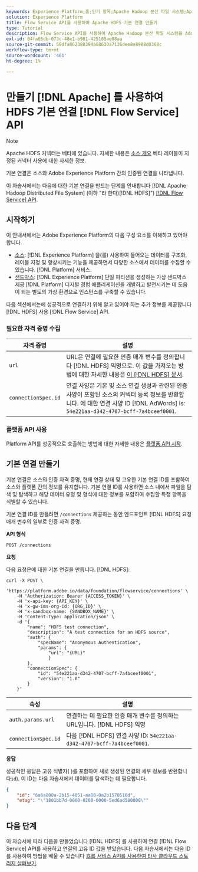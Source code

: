 ```yaml
---
keywords: Experience Platform;홈;인기 항목;Apache Hadoop 분산 파일 시스템;Apache hadoop;hdfs;HDFS
solution: Experience Platform
title: Flow Service API를 사용하여 Apache HDFS 기본 연결 만들기
type: Tutorial
description: Flow Service API를 사용하여 Apache Hadoop 분산 파일 시스템을 Adobe Experience Platform에 연결하는 방법을 알아봅니다.
exl-id: 04fa65db-073c-48e1-b981-425185ae08aa
source-git-commit: 59dfa862388394a68630a7136dee8e8988d0368c
workflow-type: tm+mt
source-wordcount: '461'
ht-degree: 1%

---
```


# 만들기 [!DNL Apache] 를 사용하여 HDFS 기본 연결 [!DNL Flow Service] API

>[!NOTE]
>
>Apache HDFS 커넥터는 베타에 있습니다. 자세한 내용은 [소스 개요](../../../../home.md#terms-and-conditions) 베타 레이블이 지정된 커넥터 사용에 대한 자세한 정보.

기본 연결은 소스와 Adobe Experience Platform 간의 인증된 연결을 나타냅니다.

이 자습서에서는 다음에 대한 기본 연결을 만드는 단계를 안내합니다 [!DNL Apache Hadoop Distributed File System] (이하 &quot;라 한다)[!DNL HDFS]&quot;) [[!DNL Flow Service] API](https://www.adobe.io/experience-platform-apis/references/flow-service/).

## 시작하기

이 안내서에서는 Adobe Experience Platform의 다음 구성 요소를 이해하고 있어야 합니다.

* [소스](../../../../home.md): [!DNL Experience Platform] 을(를) 사용하여 들어오는 데이터를 구조화, 레이블 지정 및 향상시키는 기능을 제공하면서 다양한 소스에서 데이터를 수집할 수 있습니다. [!DNL Platform] 서비스.
* [샌드박스](../../../../../sandboxes/home.md): [!DNL Experience Platform] 단일 파티션을 생성하는 가상 샌드박스 제공 [!DNL Platform] 디지털 경험 애플리케이션을 개발하고 발전시키는 데 도움이 되는 별도의 가상 환경으로 인스턴스를 구축할 수 있습니다.

다음 섹션에서는에 성공적으로 연결하기 위해 알고 있어야 하는 추가 정보를 제공합니다 [!DNL HDFS] 사용 [!DNL Flow Service] API.

### 필요한 자격 증명 수집

| 자격 증명 | 설명 |
| ---------- | ----------- |
| `url` | URL은 연결에 필요한 인증 매개 변수를 정의합니다 [!DNL HDFS] 익명으로. 이 값을 가져오는 방법에 대한 자세한 내용은 [이 [!DNL HDFS] 문서](https://hadoop.apache.org/docs/r1.2.1/HttpAuthentication.html). |
| `connectionSpec.id` | 연결 사양은 기본 및 소스 연결 생성과 관련된 인증 사양이 포함된 소스의 커넥터 등록 정보를 반환합니다. 에 대한 연결 사양 ID [!DNL AdWords] is: `54e221aa-d342-4707-bcff-7a4bceef0001`. |

### 플랫폼 API 사용

Platform API를 성공적으로 호출하는 방법에 대한 자세한 내용은 [플랫폼 API 시작](../../../../../landing/api-guide.md).

## 기본 연결 만들기

기본 연결은 소스의 인증 자격 증명, 현재 연결 상태 및 고유한 기본 연결 ID를 포함하여 소스와 플랫폼 간의 정보를 유지합니다. 기본 연결 ID를 사용하면 소스 내에서 파일을 탐색 및 탐색하고 해당 데이터 유형 및 형식에 대한 정보를 포함하여 수집할 특정 항목을 식별할 수 있습니다.

기본 연결 ID를 만들려면 `/connections` 제공하는 동안 엔드포인트 [!DNL HDFS] 요청 매개 변수의 일부로 인증 자격 증명.

**API 형식**

```http
POST /connections
```

**요청**

다음 요청은에 대한 기본 연결을 만듭니다. [!DNL HDFS]:

```shell
curl -X POST \
    'https://platform.adobe.io/data/foundation/flowservice/connections' \
    -H 'Authorization: Bearer {ACCESS_TOKEN}' \
    -H 'x-api-key: {API_KEY}' \
    -H 'x-gw-ims-org-id: {ORG_ID}' \
    -H 'x-sandbox-name: {SANDBOX_NAME}' \
    -H 'Content-Type: application/json' \
    -d '{
        "name": "HDFS test connection",
        "description": "A test connection for an HDFS source",
        "auth": {
            "specName": "Anonymous Authentication",
            "params": {
                "url": "{URL}"
                }
        },
        "connectionSpec": {
            "id": "54e221aa-d342-4707-bcff-7a4bceef0001",
            "version": "1.0"
        }
    }'
```

| 속성 | 설명 |
| --------- | ----------- |
| `auth.params.url` | 연결하는 데 필요한 인증 매개 변수를 정의하는 URL입니다. [!DNL HDFS] 익명 |
| `connectionSpec.id` | 다음 [!DNL HDFS] 연결 사양 ID: `54e221aa-d342-4707-bcff-7a4bceef0001`. |

**응답**

성공적인 응답은 고유 식별자( )를 포함하여 새로 생성된 연결의 세부 정보를 반환합니다`id`). 이 ID는 다음 자습서에서 데이터를 탐색하는 데 필요합니다.

```json
{
    "id": "6a6a880a-2b15-4051-aa88-0a2b1570516d",
    "etag": "\"1801bb7d-0000-0200-0000-5ed6ad580000\""
}
```

## 다음 단계

이 자습서에 따라 다음을 만들었습니다 [!DNL HDFS] 를 사용하여 연결 [!DNL Flow Service] API를 사용하고 연결의 고유 ID 값을 받았습니다. 다음 자습서에서는 다음 ID를 사용하여 방법을 배울 수 있습니다 [흐름 서비스 API를 사용하여 타사 클라우드 스토리지 살펴보기](../../explore/cloud-storage.md).
